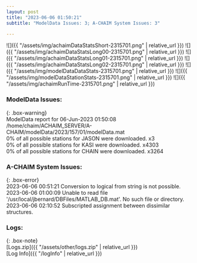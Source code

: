 ```yaml
---
layout: post
title: "2023-06-06 01:50:21"
subtitle: "ModelData Issues: 3; A-CHAIM System Issues: 3"

---
```


![]({{ "/assets/img/achaimDataStatsShort-2315701.png" | relative_url }})
![]({{ "/assets/img/achaimDataStatsLong00-2315701.png" | relative_url }})
![]({{ "/assets/img/achaimDataStatsLong01-2315701.png" | relative_url }})
![]({{ "/assets/img/achaimDataStatsLong02-2315701.png" | relative_url }})
![]({{ "/assets/img/modelDataDataStats-2315701.png" | relative_url }})
![]({{ "/assets/img/modelDataStationStats-2315701.png" | relative_url }})
![]({{ "/assets/img/achaimRunTime-2315701.png" | relative_url }})


### ModelData Issues:  
  
{: .box-warning}  
 ModelData report for 06-Jun-2023 01:50:08   
 /home/chaim/ACHAIM_SERVER/A-CHAIM/modelData/2023/157/01/modelData.mat   
 0% of all possible stations for JASON were downloaded. x3   
 0% of all possible stations for KASI were downloaded. x4303   
 0% of all possible stations for CHAIN were downloaded. x3264   
  
### A-CHAIM System Issues:  
  
{: .box-error}  
2023-06-06 00:51:21 Conversion to logical from string is not possible.  
2023-06-06 01:00:09 Unable to read file '/usr/local/jbernard/DBFiles/MATLAB_DB.mat'. No such file or directory.  
2023-06-06 02:10:52 Subscripted assignment between dissimilar structures.  

### Logs:  
  
{: .box-note}  
[Logs.zip]({{ "/assets/other/logs.zip" | relative_url }})  
[Log Info]({{ "/logInfo" | relative_url }})  
